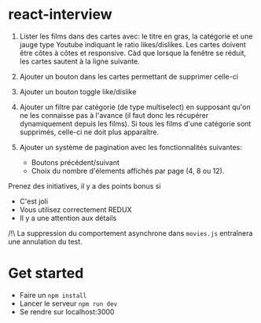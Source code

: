 # react-interview

1. Lister les films dans des cartes avec: le titre en gras, la catégorie et une jauge type Youtube indiquant le ratio likes/dislikes. 
Les cartes doivent être côtes à côtes et responsive. Càd que lorsque la fenêtre se réduit, les cartes sautent à la ligne suivante.

2. Ajouter un bouton dans les cartes permettant de supprimer celle-ci

3. Ajouter un bouton toggle like/dislike

4. Ajouter un filtre par catégorie (de type multiselect) en supposant qu'on ne les connaisse pas à l'avance 
(il faut donc les récupérer dynamiquement depuis les films). Si tous les films d'une catégorie sont supprimés, 
celle-ci ne doit plus apparaître.

5. Ajouter un système de pagination avec les fonctionnalités suivantes: 
    * Boutons précédent/suivant
    * Choix du nombre d'élements affichés par page (4, 8 ou 12).

Prenez des initiatives, il y a des points bonus si

* C'est joli
* Vous utilisez correctement REDUX 
* Il y a une attention aux détails

/!\ La suppression du comportement asynchrone dans `movies.js` entraînera une annulation du test.

# Get started

- Faire un `npm install`
- Lancer le serveur `npm run dev`
- Se rendre sur localhost:3000
